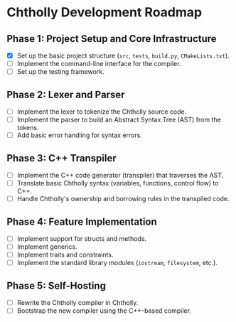 # Chtholly Development Roadmap

## Phase 1: Project Setup and Core Infrastructure

- [x] Set up the basic project structure (`src`, `tests`, `build.py`, `CMakeLists.txt`).
- [ ] Implement the command-line interface for the compiler.
- [ ] Set up the testing framework.

## Phase 2: Lexer and Parser

- [ ] Implement the lexer to tokenize the Chtholly source code.
- [ ] Implement the parser to build an Abstract Syntax Tree (AST) from the tokens.
- [ ] Add basic error handling for syntax errors.

## Phase 3: C++ Transpiler

- [ ] Implement the C++ code generator (transpiler) that traverses the AST.
- [ ] Translate basic Chtholly syntax (variables, functions, control flow) to C++.
- [ ] Handle Chtholly's ownership and borrowing rules in the transpiled code.

## Phase 4: Feature Implementation

- [ ] Implement support for structs and methods.
- [ ] Implement generics.
- [ ] Implement traits and constraints.
- [ ] Implement the standard library modules (`iostream`, `filesystem`, etc.).

## Phase 5: Self-Hosting

- [ ] Rewrite the Chtholly compiler in Chtholly.
- [ ] Bootstrap the new compiler using the C++-based compiler.
